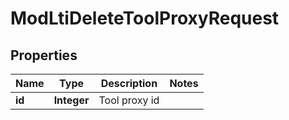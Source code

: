 

# ModLtiDeleteToolProxyRequest


## Properties

| Name | Type | Description | Notes |
|------------ | ------------- | ------------- | -------------|
|**id** | **Integer** | Tool proxy id |  |



